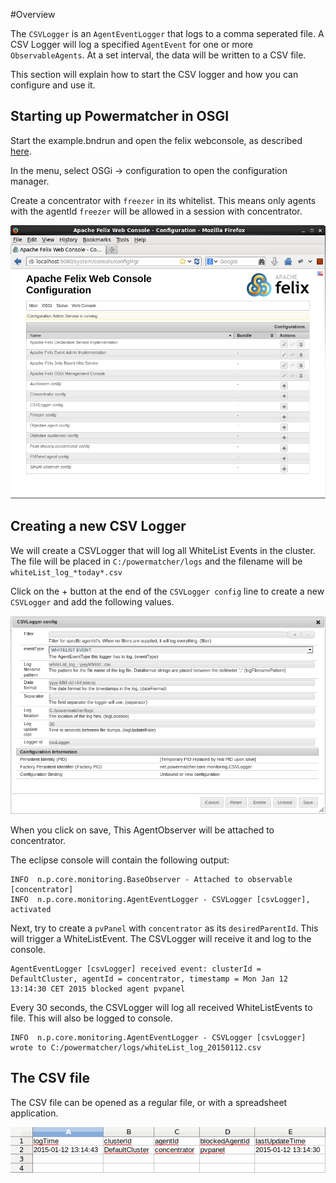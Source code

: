 #Overview

The `CSVLogger` is an `AgentEventLogger` that logs to a comma seperated file. A CSV Logger will log a specified `AgentEvent` for one or more `ObservableAgents`. At a set interval, the data will be written to a CSV file.

This section will explain how to start the CSV logger and how you can configure and use it. 

## Starting up Powermatcher in OSGI

Start the example.bndrun and open the felix webconsole, as described [here](../SimplePMCluster#starting-up-powermatcher-in-osgi).

In the menu, select OSGi -> configuration to open the configuration manager. 

Create a concentrator with `freezer` in its whitelist. This means only agents with the agentId `freezer` will be allowed in a session with concentrator.

![felix_config_mgr](felix_config_mgr.png)

## Creating a new CSV Logger

We will create a CSVLogger that will log all WhiteList Events in the cluster. The file will be placed in `C:/powermatcher/logs` and the filename will be `whiteList_log_*today*.csv`

Click on the + button at the end of the `CSVLogger config` line to create a new `CSVLogger` and add the following values.

![CSV_create](CSV_create.png)

When you click on save, This AgentObserver will be attached to concentrator. 

The eclipse console will contain the following output:

```
INFO  n.p.core.monitoring.BaseObserver - Attached to observable [concentrator]
INFO  n.p.core.monitoring.AgentEventLogger - CSVLogger [csvLogger], activated
```

Next, try to create a `pvPanel` with `concentrator` as its `desiredParentId`. This will trigger a WhiteListEvent. The CSVLogger will receive it and log to the console.

```
AgentEventLogger [csvLogger] received event: clusterId = DefaultCluster, agentId = concentrator, timestamp = Mon Jan 12 13:14:30 CET 2015 blocked agent pvpanel
```

Every 30 seconds, the CSVLogger will log all received WhiteListEvents to file. This will also be logged to console.

```
INFO  n.p.core.monitoring.AgentEventLogger - CSVLogger [csvLogger] wrote to C:/powermatcher/logs/whiteList_log_20150112.csv
```

## The CSV file

The CSV file can be opened as a regular file, or with a spreadsheet application.

![CSV_output](CSV_output.png)